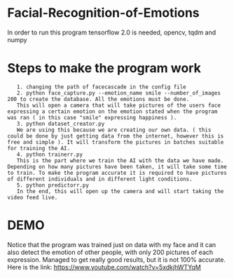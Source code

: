# Facial-Recognition-of-Emotions
In order to run this program tensorflow 2.0 is needed, opencv, tqdm and numpy
# Steps to make the program work
       1. changing the path of facecascade in the config file
       2. python face_capture.py --emotion_name smile --number_of_images 200 to create the database. All the emotions must be done.
       This will open a camera that will take pictures of the users face expressing a certain emotion on the emotion stated when the program was ran ( in this case "smile" expressing happiness ).
       3. python dataset_creator.py
       We are using this because we are creating our own data. ( this could be done by just getting data from the internet, however this is free and simple ). It will transform the pictures in batches suitable for training the AI.
       4. python trainerr.py
       This is the part where we train the AI with the data we have made. Depending on how many pictures have been taken, it will take some time to train. To make the program accurate it is required to have pictures of different individuals and in different light conditions.
       5. python predictorr.py
       In the end, this will open up the camera and will start taking the video feed live. 
# DEMO
Notice that the program was trained just on data with my face and it can also detect the emotion of other people, with only 200 pictures of each expression. Managed to get really good results, but it is not 100% accurate.
Here is the link: https://www.youtube.com/watch?v=5xdkjhWTYqM
